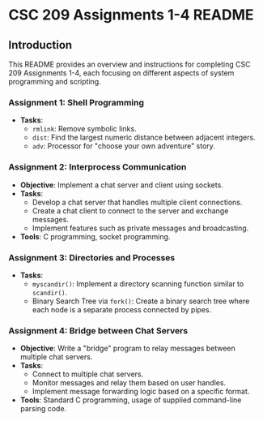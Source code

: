 # CSC 209 Assignments 1-4 README

## Introduction
This README provides an overview and instructions for completing CSC 209 Assignments 1-4, each focusing on different aspects of system programming and scripting.

### Assignment 1: Shell Programming
- **Tasks**: 
    - `rmlink`: Remove symbolic links.
    - `dist`: Find the largest numeric distance between adjacent integers.
    - `adv`: Processor for "choose your own adventure" story.

### Assignment 2: Interprocess Communication
- **Objective**: Implement a chat server and client using sockets.
- **Tasks**:
    - Develop a chat server that handles multiple client connections.
    - Create a chat client to connect to the server and exchange messages.
    - Implement features such as private messages and broadcasting.
- **Tools**: C programming, socket programming.

### Assignment 3: Directories and Processes
- **Tasks**:
    - `myscandir()`: Implement a directory scanning function similar to `scandir()`.
    - Binary Search Tree via `fork()`: Create a binary search tree where each node is a separate process connected by pipes.

### Assignment 4: Bridge between Chat Servers
- **Objective**: Write a "bridge" program to relay messages between multiple chat servers.
- **Tasks**:
    - Connect to multiple chat servers.
    - Monitor messages and relay them based on user handles.
    - Implement message forwarding logic based on a specific format.
- **Tools**: Standard C programming, usage of supplied command-line parsing code.
